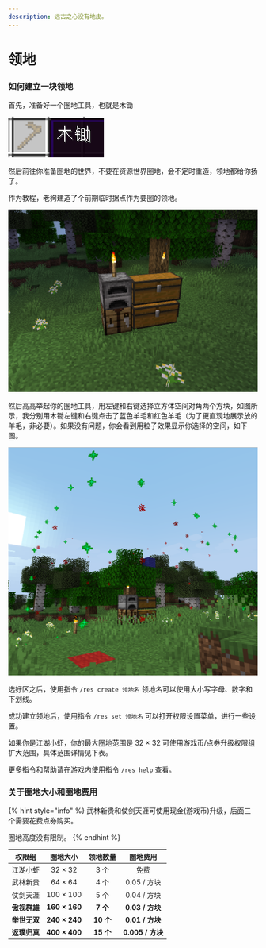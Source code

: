 ```yaml
---
description: 远古之心没有地皮。
---
```


# 领地

### 如何建立一块领地

首先，准备好一个圈地工具，也就是木锄

![圈地工具](../.gitbook/assets/圈地工具)

然后前往你准备圈地的世界，不要在资源世界圈地，会不定时重造，领地都给你扬了。

作为教程，老狗建造了个前期临时据点作为要圈的领地。

![标准开荒据点](../.gitbook/assets/前期据点)

然后高高举起你的圈地工具，用左键和右键选择立方体空间对角两个方块，如图所示，我分别用木锄左键和右键点击了蓝色羊毛和红色羊毛（为了更直观地展示放的羊毛，非必要）。如果没有问题，你会看到用粒子效果显示你选择的空间，如下图。

![选区](<../.gitbook/assets/截图 2022-04-25 13-26-01.png>)

选好区之后，使用指令 `/res create 领地名` 领地名可以使用大小写字母、数字和下划线。

成功建立领地后，使用指令 `/res set 领地名` 可以打开权限设置菜单，进行一些设置。

如果你是江湖小虾，你的最大圈地范围是 32 × 32 可使用游戏币/点券升级权限组扩大范围，具体范围详情见下表。

更多指令和帮助请在游戏内使用指令 `/res help` 查看。

### 关于圈地大小和圈地费用

{% hint style="info" %}
武林新贵和仗剑天涯可使用现金(游戏币)升级，后面三个需要花费点券购买。

圈地高度没有限制。
{% endhint %}

|    权限组   |      圈地大小     |   领地数量   |      圈地费用      |
| :------: | :-----------: | :------: | :------------: |
|   江湖小虾   |    32 × 32    |    3 个   |       免费       |
|   武林新贵   |    64 × 64    |    4 个   |    0.05 / 方块   |
|   仗剑天涯   |   100 × 100   |    5 个   |    0.04 / 方块   |
| **傲视群雄** | **160 × 160** |  **7 个** |  **0.03 / 方块** |
| **举世无双** | **240 × 240** | **10 个** |  **0.01 / 方块** |
| **返璞归真** | **400 × 400** | **15 个** | **0.005 / 方块** |
